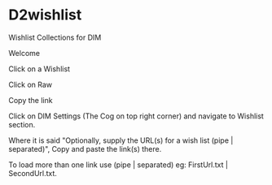 # D2wishlist
Wishlist Collections for DIM

Welcome

Click on a Wishlist

Click on Raw

Copy the link

Click on DIM Settings (The Cog on top right corner) and navigate to Wishlist section.

Where it is said "Optionally, supply the URL(s) for a wish list (pipe | separated)", Copy and paste the link(s) there.

To load more than one link use (pipe | separated) eg: FirstUrl.txt | SecondUrl.txt.

